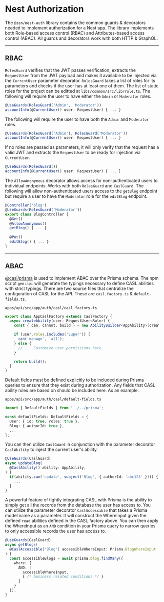 # Nest Authorization

The `@zen/nest-auth` library contains the common guards & decorators needed to implement authorization for a Nest app. The library implements both Role-based access control (RBAC) and Attributes-based access control (ABAC). All guards and decorators work with both HTTP & GraphQL.

---
## RBAC

`RolesGuard` verifies that the JWT passes verification, extracts the `RequestUser` from the JWT payload and makes it available to be injected via the `CurrentUser` parameter decorator. `RolesGuard` takes a list of roles for its parameters and checks if the user has at least one of them. The list of static roles for the project can be editted at `libs/common/src/lib/role.ts`.  The following will require the user to have either the `Admin` or `Moderator` roles.

```ts
@UseGuards(RolesGuard('Admin', 'Moderator'))
accountInfo(@CurrentUser() user: RequestUser) { ... }
```

The following will require the user to have both the `Admin` and `Moderator` roles.

```ts
@UseGuards(RolesGuard('Admin'), RolesGuard('Moderator'))
accountInfo(@CurrentUser() user: RequestUser) { ... }
```

If no roles are passed as parameters, it will only verify that the request has a valid JWT and extracts the `RequestUser` to be ready for injection via `CurrentUser`.

```ts
@UseGuards(RolesGuard())
accountInfo(@CurrentUser() user: RequestUser) { ... }
```

The `AllowAnonymous` decorator allows access for non-authenticated users to individual endpoints. Works with both `RolesGuard` and `CaslGuard`.  The following will allow non-authenticated users access to the `getBlog` endpoint but require a user to have the `Moderator` role for the `editBlog` endpoint.

```ts
@Controller('blog')
@UseGuards(RolesGuard('Moderator'))
export class BlogController {
  @Get()
  @AllowAnonymous()
  getBlog() { ... }
  
  @Put()
  editBlog() { ... }
}
```

---

## ABAC
[@casl/prisma](https://casl.js.org/v6/en/package/casl-prisma) is used to implement ABAC over the Prisma schema. The npm script `gen:api` will generate the typings necessary to define CASL abilities with strict typings. There are two source files that centralize the configuration of CASL for the API. These are `casl.factory.ts` & `default-fields.ts`.

`apps/api/src/app/auth/casl/casl.factory.ts`
```ts
export class AppCaslFactory extends CaslFactory {
  async createAbility(user: RequestUser<Role>) {
    const { can, cannot, build } = new AbilityBuilder<AppAbility>(createPrismaAbility);

    if (user.roles.includes('Super')) {
      can('manage', 'all');
    } else {
      // ... Customize user permissions here
    }

    return build();
  }
}
```

Default fields must be defined explicitly to be included during Prisma queries to ensure that they exist during authorization.  Any fields that CASL ability rules are based on should be included here.  As an example:

`apps/api/src/app/auth/casl/default-fields.ts`
```ts
import { DefaultFields } from '../../prisma';

const defaultFields: DefaultFields = {
  User: { id: true, roles: true },
  Blog: { authorId: true },
  ...
};
```

You can then utilize `CaslGuard` in conjunction with the parameter decorator `CaslAbility` to inject the current user's ability.

```ts
@UseGuards(CaslGuard)
async updateBlog(
  @CaslAbility() ability: AppAbility,
) { 
  if(ability.can('update', subject('Blog', { authorId: 'abc123' }))) {
    ...
  }
}
```

A powerful feature of tightly integrating CASL with Prisma is the ability to simply get all the records from the database the user has access to.  You can utilize the parameter decorator `CaslAccessible` that takes a Prisma model name as a parameter. It will construct the WhereInput given the defined `read` abilities defined in the CASL factory above.  You can then apply the WhereInput as an `AND` condition in your Prisma query to narrow queries to only accessible records the user has access to.

```ts
@UseGuards(CaslGuard)
async getBlogs(
  @CaslAccessible('Blog') accessibleWhereInput: Prisma.BlogWhereInput
) { 
  const accessibleBlogs = await prisma.blog.findMany({
    where: {
      AND: [
        accessibleWhereInput,
        { /* business related conditions */ }
      ]
    }
  });
}
```

